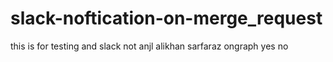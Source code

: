 # slack-noftication-on-merge_request
this is for testing and slack not anjl alikhan sarfaraz ongraph yes no

